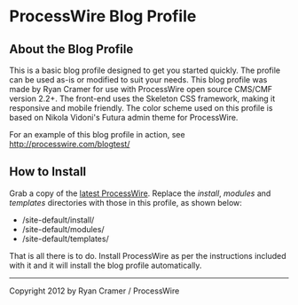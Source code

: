 # ProcessWire Blog Profile

## About the Blog Profile

This is a basic blog profile designed to get you started quickly. The profile 
can be used as-is or modified to suit your needs. This blog profile was made 
by Ryan Cramer for use with ProcessWire open source CMS/CMF version 2.2+. The 
front-end uses the Skeleton CSS framework, making it responsive and mobile friendly. 
The color scheme used on this profile is based on Nikola Vidoni's Futura admin 
theme for ProcessWire. 

For an example of this blog profile in action, see http://processwire.com/blogtest/

## How to Install

Grab a copy of the [latest ProcessWire](http://processwire.com/download/). 
Replace the *install*, *modules* and *templates* directories with those in 
this profile, as shown below: 

- /site-default/install/
- /site-default/modules/
- /site-default/templates/ 

That is all there is to do. Install ProcessWire as per the instructions
included with it and it will install the blog profile automatically. 

-----

Copyright 2012 by Ryan Cramer / ProcessWire

